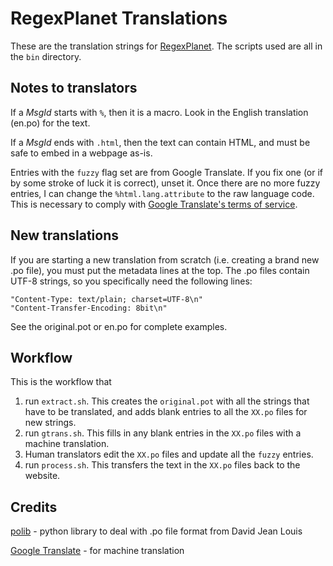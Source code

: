# RegexPlanet Translations

These are the translation strings for [RegexPlanet](http://www.regexplanet.com/).  The scripts used are all in the `bin` directory.

## Notes to translators

If a *MsgId* starts with `%`, then it is a macro.  Look in the English translation (en.po) for the text.

If a *MsgId* ends with `.html`, then the text can contain HTML, and must be safe to embed in a webpage as-is.

Entries with the `fuzzy` flag set are from Google Translate.  If you fix one (or if by some stroke of luck it is correct), unset it.  Once there are no more fuzzy entries,  I can change the `%html.lang.attribute` to the raw language code.  This is necessary to comply with [Google Translate's terms of service](https://developers.google.com/translate/v2/markup).

## New translations

If you are starting a new translation from scratch (i.e. creating a brand new .po file), you must put the metadata lines at the top.  The .po files contain UTF-8 strings, so you specifically need the following lines:

    "Content-Type: text/plain; charset=UTF-8\n"
    "Content-Transfer-Encoding: 8bit\n"

See the original.pot or en.po for complete examples.

## Workflow

This is the workflow that

 1. run `extract.sh`.  This creates the `original.pot` with all the strings that have to be translated, and adds blank entries to all the `XX.po` files for new strings.
 2. run `gtrans.sh`.  This fills in any blank entries in the `XX.po` files with a machine translation.
 3. Human translators edit the `XX.po` files and update all the `fuzzy` entries.
 4. run `process.sh`.  This transfers the text in the `XX.po` files back to the website.

## Credits

[polib](https://bitbucket.org/izi/polib/wiki/Home) - python library to deal with .po file format from David Jean Louis

[Google Translate](http://translate.google.com/) - for machine translation
